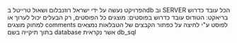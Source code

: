 הפרויקט נעשה על ידי ישראל רוזנבלום ושאול טרייטל
בdb וב SERVER הכל עובד כדרוש
בריאקט: הטודוס עובד כדרוש
בפוסטים: מוצגים כל הפוסטים, רק הבעלים יכול לערוך או למחוק
מוצגים comments לפוסט ע"י לחיצה על כפתור
הקבצים של הטבלאות נמצאים בתוך תיקייה בשם database
אשר נקראית db_sql


